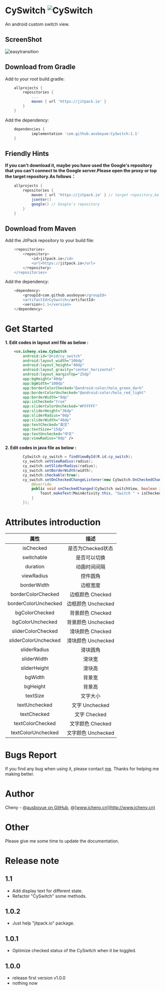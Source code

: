 # CySwitch    ![CySwitch](https://jitpack.io/v/ausboyue/CySwitch.svg)

An android custom switch view.

## ScreenShot
![easytransition](https://github.com/ausboyue/CySwitch/blob/master/art/cy_switch.gif) 

## Download from Gradle

Add to your root build.gradle:
```groovy
    allprojects {
        repositories {
            ...
            maven { url 'https://jitpack.io' }
        }
    }
```

Add the dependency:
```groovy
    dependencies {
            implementation 'com.github.ausboyue:CySwitch:1.1'
    }
```

## Friendly Hints
**If you can't download it, maybe you have used the Google's repository that you can't connect to the Google server.Please open the proxy or top the target repository.As follows：**
```groovy
    allprojects {
        repositories {
            maven { url 'https://jitpack.io' } // target repository,be top
            jcenter()
            google() // Google's repository
        }
    }
```

## Download from Maven

Add the JitPack repository to your build file:
```groovy
    <repositories>
        <repository>
            <id>jitpack.io</id>
            <url>https://jitpack.io</url>
        </repository>
    </repositories>
```

Add the dependency:
```groovy
    <dependency>
        <groupId>com.github.ausboyue</groupId>
        <artifactId>CySwitch</artifactId>
        <version>1.1</version>
    </dependency>
```

# Get Started

**1. Edit codes in layout xml file as below :**

```xml
    <cn.icheny.view.CySwitch
        android:id="@+id/cy_switch"
        android:layout_width="100dp"
        android:layout_height="40dp"
        android:layout_gravity="center_horizontal"
        android:layout_marginTop="25dp"
        app:bgHeight="40dp"
        app:bgWidth="100dp"
        app:borderColorChecked="@android:color/holo_green_dark"
        app:borderColorUnchecked="@android:color/holo_red_light"
        app:borderWidth="0dp"
        app:isChecked="true"
        app:sliderColorUnchecked="#FFFFFF"
        app:sliderHeight="36dp"
        app:sliderRadius="0dp"
        app:sliderWidth="46dp"
        app:textChecked="英文"
        app:textSize="15dp"
        app:textUnchecked="中文"
        app:viewRadius="0dp" />
```

**2. Edit codes in java file as below :**
```java
        CySwitch cy_switch = findViewById(R.id.cy_switch);
        cy_switch.setViewRadius(radius);
        cy_switch.setSliderRadius(radius);
        cy_switch.setBorderWidth(width);
        cy_switch.checkable(true);
        cy_switch.setOnCheckedChangeListener(new CySwitch.OnCheckedChangeListener() {
            @Override
            public void onCheckedChanged(CySwitch switchView, boolean isChecked) {
                Toast.makeText(MainActivity.this, "Switch " + isChecked, Toast.LENGTH_SHORT).show();
            }
        });
```

# Attributes introduction

属性|描述
:-:|:-:
isChecked|是否为Checked状态
switchable|是否可以切换
duration|动画时间间隔
viewRadius|控件圆角
borderWidth|边框宽度
borderColorChecked|边框颜色 Checked
borderColorUnchecked|边框颜色  Unchecked
bgColorChecked|背景颜色 Checked
bgColorUnchecked|背景颜色 Unchecked
sliderColorChecked|滑块颜色 Checked
sliderColorUnchecked|滑块颜色 Unchecked
sliderRadius|滑块圆角
sliderWidth|滑块宽
sliderHeight|滑块高
bgWidth|背景宽
bgHeight|背景高
textSize|文字大小
textUnchecked|文字 Unchecked
textChecked|文字 Checked
textColorChecked|文字颜色 Checked
textColorUnchecked|文字颜色 Unchecked

# Bugs Report

If you find any bug when using it, please contact [me](mailto:ausboyue@qq.com). Thanks for helping me making better.

# Author

Cheny - @[ausboyue on GitHub](https://github.com/ausboyue/), @[www.icheny.cn](http://www.icheny.cn)

# Other

Please give me some time to update the documentation.

# Release note

## 1.1
 - Add display text for different state.
 - Refactor "CySwitch" some methods.

## 1.0.2
 - Just help "jitpack.io" package.

## 1.0.1
 - Optimize checked status of the CySwitch when it be toggled.

## 1.0.0
 - release first version v1.0.0 
 - nothing now

